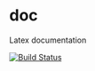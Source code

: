 # doc
Latex documentation


[![Build Status](https://travis-ci.org/upd89/doc.svg?branch=master)](https://travis-ci.org/upd89/doc)
